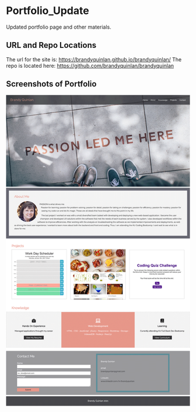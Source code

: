 # Portfolio_Update

Updated portfolio page and other materials.

## URL and Repo Locations

The url for the site is: https://brandyquinlan.github.io/brandyquinlan/
The repo is located here: https://github.com/brandyquinlan/brandyquinlan

## Screenshots of Portfolio

![Screenshot](img/screenshot.png)
